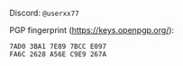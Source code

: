 Discord: `@userxx77`

PGP fingerprint (https://keys.openpgp.org/):
```
7AD0 3BA1 7E89 7BCC E097
FA6C 2628 A56E C9E9 267A
```
